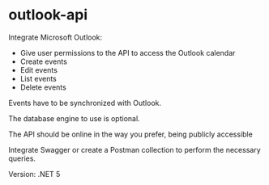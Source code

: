 # outlook-api

Integrate Microsoft Outlook:
- Give user permissions to the API to access the Outlook calendar
- Create events
- Edit events
- List events
- Delete events

Events have to be synchronized with Outlook.

The database engine to use is optional.

The API should be online in the way you prefer, being publicly accessible

Integrate Swagger or create a Postman collection to perform the necessary queries.

Version: .NET 5
